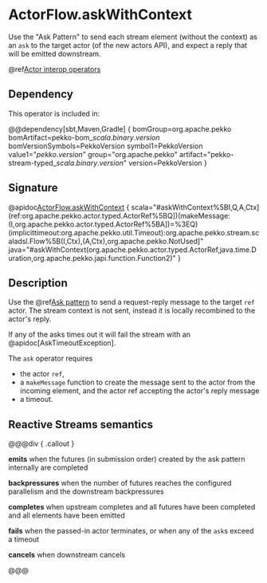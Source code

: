# ActorFlow.askWithContext

Use the "Ask Pattern" to send each stream element (without the context) as an `ask` to the target actor (of the new actors API), and expect a reply that will be emitted downstream.

@ref[Actor interop operators](../index.md#actor-interop-operators)

## Dependency

This operator is included in:

@@dependency[sbt,Maven,Gradle] {
  bomGroup=org.apache.pekko bomArtifact=pekko-bom_$scala.binary.version$ bomVersionSymbols=PekkoVersion
  symbol1=PekkoVersion
  value1="$pekko.version$"
  group="org.apache.pekko"
  artifact="pekko-stream-typed_$scala.binary.version$"
  version=PekkoVersion
}

## Signature

@apidoc[ActorFlow.askWithContext](ActorFlow$) { scala="#askWithContext%5BI,Q,A,Ctx](ref:org.apache.pekko.actor.typed.ActorRef%5BQ])(makeMessage:(I,org.apache.pekko.actor.typed.ActorRef%5BA])=%3EQ)(implicittimeout:org.apache.pekko.util.Timeout):org.apache.pekko.stream.scaladsl.Flow%5B(I,Ctx),(A,Ctx),org.apache.pekko.NotUsed]" java="#askWithContext(org.apache.pekko.actor.typed.ActorRef,java.time.Duration,org.apache.pekko.japi.function.Function2)" }

## Description

Use the @ref[Ask pattern](../../../typed/interaction-patterns.md#request-response-with-ask-from-outside-an-actor) to send a request-reply message to the target `ref` actor.
The stream context is not sent, instead it is locally recombined to the actor's reply.

If any of the asks times out it will fail the stream with an @apidoc[AskTimeoutException].

The `ask` operator requires

* the actor `ref`,
* a `makeMessage` function to create the message sent to the actor from the incoming element, and the actor ref accepting the actor's reply message 
* a timeout.

## Reactive Streams semantics

@@@div { .callout }

**emits** when the futures (in submission order) created by the ask pattern internally are completed

**backpressures** when the number of futures reaches the configured parallelism and the downstream backpressures

**completes** when upstream completes and all futures have been completed and all elements have been emitted

**fails** when the passed-in actor terminates, or when any of the `ask`s exceed a timeout

**cancels** when downstream cancels

@@@
